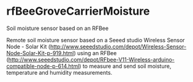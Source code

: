 # rfBeeGroveCarrierMoisture

Soil moisture sensor based on an RFBee

Remote soil moisture sensor based on a Seeed studio Wireless Sensor Node - Solar Kit (http://www.seeedstudio.com/depot/Wireless-Sensor-Node-Solar-Kit-p-919.html) using an RFBee (http://www.seeedstudio.com/depot/RFbee-V11-Wireless-arduino-compatible-node-p-614.html) to measure and send soil moisture, temperature and humidity measurements.
